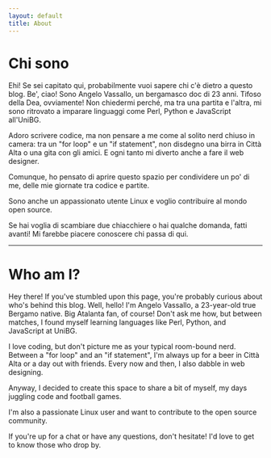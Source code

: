 ```yaml
---
layout: default
title: About
---
```


# Chi sono

Ehi! Se sei capitato qui, probabilmente vuoi sapere chi c'è dietro a questo blog. Be', ciao! Sono Angelo Vassallo, un bergamasco doc di 23 anni. Tifoso della Dea, ovviamente! Non chiedermi perché, ma tra una partita e l'altra, mi sono ritrovato a imparare linguaggi come Perl, Python e JavaScript all'UniBG.

Adoro scrivere codice, ma non pensare a me come al solito nerd chiuso in camera: tra un "for loop" e un "if statement", non disdegno una birra in Città Alta o una gita con gli amici. E ogni tanto mi diverto anche a fare il web designer.

Comunque, ho pensato di aprire questo spazio per condividere un po' di me, delle mie giornate tra codice e partite. 

Sono anche un appassionato utente Linux e voglio contribuire al mondo open source.

Se hai voglia di scambiare due chiacchiere o hai qualche domanda, fatti avanti! Mi farebbe piacere conoscere chi passa di qui.

------------------------------------------------

# Who am I?

Hey there! If you've stumbled upon this page, you're probably curious about who's behind this blog. Well, hello! I'm Angelo Vassallo, a 23-year-old true Bergamo native. Big Atalanta fan, of course! Don't ask me how, but between matches, I found myself learning languages like Perl, Python, and JavaScript at UniBG.

I love coding, but don't picture me as your typical room-bound nerd. Between a "for loop" and an "if statement", I'm always up for a beer in Città Alta or a day out with friends. Every now and then, I also dabble in web designing.

Anyway, I decided to create this space to share a bit of myself, my days juggling code and football games.

I'm also a passionate Linux user and want to contribute to the open source community.

If you're up for a chat or have any questions, don't hesitate! I'd love to get to know those who drop by.

